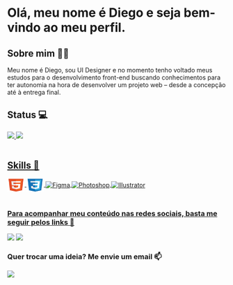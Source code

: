 # Olá, meu nome é Diego e seja bem-vindo ao meu perfil.
## Sobre mim 🧑🏻
Meu nome é Diego, sou UI Designer e no momento tenho voltado meus estudos para o desenvolvimento front-end buscando conhecimentos para ter autonomia na hora de desenvolver um projeto web – desde a concepção até à entrega final.<br>
## Status 💻
<div>
  <a href="https://github.com/diegopereira0">
  <img height="180em" src="https://github-readme-stats.vercel.app/api?username=diegopereira0&show_icons=true&theme=dracula&include_all_commits=true&count_private=true"/>
  <img height="180em" src="https://github-readme-stats.vercel.app/api/top-langs/?username=diegopereira0&layout=compact&langs_count=6&theme=dracula"/>
</div>
<div style="display: inline_block"><br>

## Skills 💎
 <!-- <img align="center" alt="Js" height="30" width="40" src="https://raw.githubusercontent.com/devicons/devicon/master/icons/javascript/javascript-plain.svg"> -->
  <img align="center" alt="HTML" height="30" width="40" src="https://raw.githubusercontent.com/devicons/devicon/master/icons/html5/html5-original.svg">
  <img align="center" alt="CSS" height="30" width="40" src="https://raw.githubusercontent.com/devicons/devicon/master/icons/css3/css3-original.svg">
  <img align="center" alt="Figma" height="30" width="40" src="https://cdn.jsdelivr.net/gh/devicons/devicon/icons/figma/figma-original.svg" />
  <img align="center" alt="Photoshop" height="30" width="40" src="https://cdn.jsdelivr.net/gh/devicons/devicon/icons/photoshop/photoshop-plain.svg" />
  <img align="center" alt="Illustrator" height="30" width="40" src="https://cdn.jsdelivr.net/gh/devicons/devicon/icons/illustrator/illustrator-plain.svg" />
</div>
 
 <br>
 
  ### Para acompanhar meu conteúdo nas redes sociais, basta me seguir pelos links 👀
 
<div> 
   <a href="https://instagram.com/diego.dsign" target="_blank"><img src="https://img.shields.io/badge/-Instagram-%23E4405F?style=for-the-badge&logo=instagram&logoColor=white" target="_blank"></a>
   <a href="https://www.linkedin.com/in/pereiradiego" target="_blank"><img src="https://img.shields.io/badge/-LinkedIn-%230077B5?style=for-the-badge&logo=linkedin&logoColor=white" target="_blank"></a> 
   
   ### Quer trocar uma ideia? Me envie um email 📫
<a href = "mailto:diego.sdmf@gmail.com"><img src="https://img.shields.io/badge/-Gmail-%23333?style=for-the-badge&logo=gmail&logoColor=white" target="_blank"></a>
 
</div>
